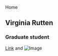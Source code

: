 Home
## Virginia Rutten
### Graduate student



[Link](https://github.com/vrutten) and ![Image](https://github.com/vrutten/vrutten.github.io/blob/master/src/test.png)
